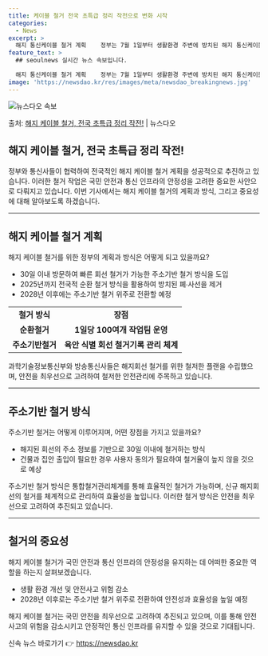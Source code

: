```yaml
---
title: 케이블 철거 전국 초특급 정리 작전으로 변화 시작
categories:
  - News
excerpt: >
  해지 통신케이블 철거 계획    정부는 7월 1일부터 생활환경 주변에 방치된 해지 통신케이블 철거를 개시합니…
feature_text: >
  ## seoulnews 실시간 뉴스 속보입니다.

  해지 통신케이블 철거 계획    정부는 7월 1일부터 생활환경 주변에 방치된 해지 통신케이블 철거를 개시합니…
image: 'https://newsdao.kr/res/images/meta/newsdao_breakingnews.jpg'
---
```


![뉴스다오 속보](https://newsdao.kr/res/images/meta/newsdao_breakingnews.jpg)

<p>출처: <a href="https://newsdao.kr/4497" rel="dofollow">해지 케이블 철거, 전국 초특급 정리 작전!</a> | 뉴스다오</p>

<h2 data-ke-size="size26">해지 케이블 철거, 전국 초특급 정리 작전!</h2>
<p data-ke-size="size16">정부와 통신사들이 협력하여 전국적인 해지 케이블 철거 계획을 성공적으로 추진하고 있습니다. 이러한 철거 작업은 국민 안전과 통신 인프라의 안정성을 고려한 중요한 사안으로 다뤄지고 있습니다. 이번 기사에서는 해지 케이블 철거의 계획과 방식, 그리고 중요성에 대해 알아보도록 하겠습니다.</p>

<hr>

<h2 data-ke-size="size24">해지 케이블 철거 계획</h2>
<p data-ke-size="size16">해지 케이블 철거를 위한 정부의 계획과 방식은 어떻게 되고 있을까요? </p>

<ul>
  <li>30일 이내 방문하여 빠른 회선 철거가 가능한 주소기반 철거 방식을 도입</li>
  <li>2025년까지 전국적 순환 철거 방식을 활용하여 방치된 폐∙사선을 제거</li>
  <li>2028년 이후에는 주소기반 철거 위주로 전환할 예정</li>
</ul>
<table>
  <tr>
    <td style="text-align: center; height: 17px;"><b>철거 방식</b></td>
    <td style="text-align: center; height: 17px;"><b>장점</b></td>
  </tr>
  <tr>
    <td style="text-align: center; height: 17px;"><b>순환철거</b></td>
    <td style="text-align: center; height: 17px;"><b>1일당 100여개 작업팀 운영</b></td>
  </tr>
  <tr>
    <td style="text-align: center; height: 17px;"><b>주소기반철거</b></td>
    <td style="text-align: center; height: 17px;"><b>육안 식별 회선 철거기록 관리 체계</b></td>
  </tr>
</table>

<p data-ke-size="size16">과학기술정보통신부와 방송통신사들은 해지회선 철거를 위한 철저한 플랜을 수립했으며, 안전을 최우선으로 고려하여 철저한 안전관리에 주목하고 있습니다.</p>

<hr>

<h2 data-ke-size="size24">주소기반 철거 방식</h2>
<p data-ke-size="size16">주소기반 철거는 어떻게 이루어지며, 어떤 장점을 가지고 있을까요?</p>

<ul>
  <li>해지된 회선의 주소 정보를 기반으로 30일 이내에 철거하는 방식</li>
  <li>건물과 집안 출입이 필요한 경우 사용자 동의가 필요하여 철거율이 높지 않을 것으로 예상</li>
</ul>

<p data-ke-size="size16">주소기반 철거 방식은 통합철거관리체계를 통해 효율적인 철거가 가능하며, 신규 해지회선의 철거를 체계적으로 관리하여 효율성을 높입니다. 이러한 철거 방식은 안전을 최우선으로 고려하여 추진되고 있습니다.</p>

<hr>

<h2 data-ke-size="size24">철거의 중요성</h2>
<p data-ke-size="size16">해지 케이블 철거가 국민 안전과 통신 인프라의 안정성을 유지하는 데 어떠한 중요한 역할을 하는지 살펴보겠습니다.</p>

<ul>
  <li>생활 환경 개선 및 안전사고 위험 감소</li>
  <li>2028년 이후로는 주소기반 철거 위주로 전환하여 안전성과 효율성을 높일 예정</li>
</ul>

<p data-ke-size="size16">해지 케이블 철거는 국민 안전을 최우선으로 고려하여 추진되고 있으며, 이를 통해 안전사고의 위험을 감소시키고 안정적인 통신 인프라를 유지할 수 있을 것으로 기대됩니다.</p>
<p data-ke-size="size16"></p> 

신속 뉴스 바로가기 👉 <a href="https://newsdao.kr" rel="dofollow">https://newsdao.kr</a>


